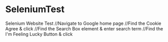 # SeleniumTest
Selenium Website Test
//Navigate to Google home page
//Find the Cookie Agree & click
//Find the Search Box element & enter search term
//Find the I'm Feeling Lucky Button & click